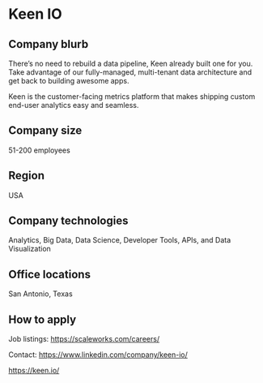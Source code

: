 # Keen IO

## Company blurb
There’s no need to rebuild a data pipeline, Keen already built one for you. Take advantage of our fully-managed, multi-tenant data architecture and get back to building awesome apps.

Keen is the customer-facing metrics platform that makes shipping custom end-user analytics easy and seamless.

## Company size
51-200 employees

## Region
USA

## Company technologies
Analytics, Big Data, Data Science, Developer Tools, APIs, and Data Visualization

## Office locations
San Antonio, Texas

## How to apply
Job listings:
https://scaleworks.com/careers/

Contact:
https://www.linkedin.com/company/keen-io/


https://keen.io/